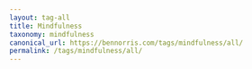 ```yaml
---
layout: tag-all
title: Mindfulness
taxonomy: mindfulness
canonical_url: https://bennorris.com/tags/mindfulness/all/
permalink: /tags/mindfulness/all/
---
```

